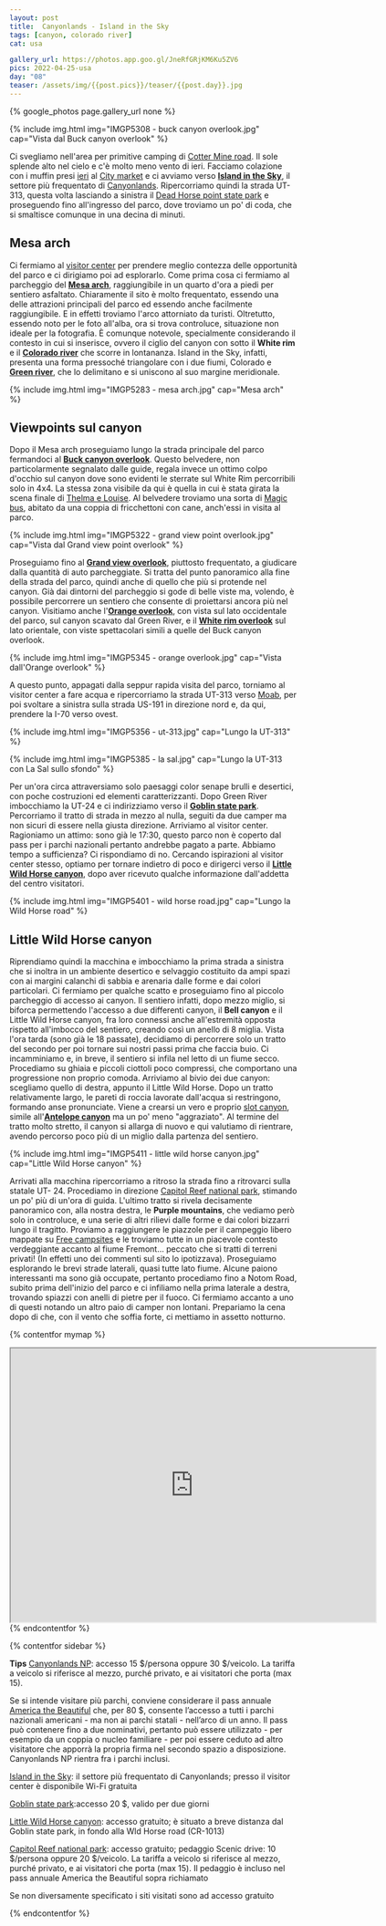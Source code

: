 ```yaml
---
layout: post
title:  Canyonlands - Island in the Sky
tags: [canyon, colorado river]
cat: usa

gallery_url: https://photos.app.goo.gl/JneRfGRjKM6Ku5ZV6
pics: 2022-04-25-usa
day: "08"
teaser: /assets/img/{{post.pics}}/teaser/{{post.day}}.jpg
---
```


{% google_photos page.gallery_url none %}

{% include img.html img="IMGP5308 - buck canyon overlook.jpg" cap="Vista dal Buck canyon overlook" %}

Ci svegliamo nell'area per primitive camping di [Cotter Mine road](https://freecampsites.net/#!158034&query=sitedetails). Il sole splende alto nel cielo e c'è molto meno vento di ieri. Facciamo colazione con i muffin presi [ieri](https://www.van42.com/2022/05/01/usa_07-dead-horse-point.html) al [City market](https://www.citymarket.com/stores/grocery/ut/moab/moab/620/00410?cid=loc_62000410_gmb) e ci avviamo verso [**Island in the Sky**](https://www.nps.gov/cany/planyourvisit/islandinthesky.htm), il settore più frequentato di [Canyonlands](https://www.nps.gov/cany/index.htm). Ripercorriamo quindi la strada UT-313, questa volta lasciando a sinistra il [Dead Horse point state park](https://www.discovermoab.com/dead-horse-point-state-park/) e proseguendo fino all'ingresso del parco, dove troviamo un po' di coda, che si smaltisce comunque in una decina di minuti.

## Mesa arch

Ci fermiamo al [visitor center](https://www.nps.gov/cany/planyourvisit/islandinthesky.htm) per prendere meglio contezza delle opportunità del parco e ci dirigiamo poi ad esplorarlo. Come prima cosa ci fermiamo al parcheggio del [**Mesa arch**](https://www.nps.gov/places/mesa-arch.htm), raggiungibile in un quarto d'ora a piedi per sentiero asfaltato. Chiaramente il sito è molto frequentato, essendo una delle attrazioni principali del parco ed essendo anche facilmente raggiungibile. E in effetti troviamo l'arco attorniato da turisti. Oltretutto, essendo noto per le foto all'alba, ora si trova controluce, situazione non ideale per la fotografia. È comunque notevole, specialmente considerando il contesto in cui si inserisce, ovvero il ciglio del canyon con sotto il **White rim** e il [**Colorado river**](https://www.americanrivers.org/river/colorado-river-in-the-grand-canyon/) che scorre in lontananza. Island in the Sky, infatti, presenta una forma pressoché triangolare con i due fiumi, Colorado e [**Green river**](https://en.wikipedia.org/wiki/Green_River_(Colorado_River_tributary)), che lo delimitano e si uniscono al suo margine meridionale. 

{% include img.html img="IMGP5283 - mesa arch.jpg" cap="Mesa arch" %}
## Viewpoints sul canyon

Dopo il Mesa arch proseguiamo lungo la strada principale del parco fermandoci al [**Buck canyon overlook**](https://www.nps.gov/places/buck-canyon-overlook.htm). Questo belvedere, non particolarmente segnalato dalle guide, regala invece un ottimo colpo d'occhio sul canyon dove sono evidenti le sterrate sul White Rim percorribili solo in 4x4. La stessa zona visibile da qui è quella in cui è stata girata la scena finale di [Thelma e Louise](https://it.wikipedia.org/wiki/Thelma_%26_Louise). Al belvedere troviamo una sorta di [Magic bus](http://www.mountainblog.it/redazionale/alaska-magic-bus-descritto-krakauer-rimosso-dallo-stampede-trail/), abitato da una coppia di fricchettoni con cane, anch'essi in visita al parco.

{% include img.html img="IMGP5322 - grand view point overlook.jpg" cap="Vista dal Grand view point overlook" %}

Proseguiamo fino al [**Grand view overlook**](https://www.nps.gov/places/grand-view-point.htm), piuttosto frequentato, a giudicare dalla quantità di auto parcheggiate. Si tratta del punto panoramico alla fine della strada del parco, quindi anche di quello che più si protende nel canyon. Già dai dintorni del parcheggio si gode di belle viste ma, volendo, è possibile percorrere un sentiero che consente di proiettarsi ancora più nel canyon. Visitiamo anche l'[**Orange overlook**](https://www.nps.gov/places/orange-cliffs-overlook.htm), con vista sul lato occidentale del parco, sul canyon scavato dal Green River, e il [**White rim overlook**](https://www.nps.gov/places/white-rim-overlook-trail.htm) sul lato orientale, con viste spettacolari simili a quelle del Buck canyon overlook. 

{% include img.html img="IMGP5345 - orange overlook.jpg" cap="Vista dall'Orange overlook" %}

A questo punto, appagati dalla seppur rapida visita del parco, torniamo al visitor center a fare acqua e ripercorriamo la strada UT-313 verso [Moab](https://www.discovermoab.com/), per poi svoltare a sinistra sulla strada US-191 in direzione nord e, da qui, prendere la I-70 verso ovest.

{% include img.html img="IMGP5356 - ut-313.jpg" cap="Lungo la UT-313" %}

{% include img.html img="IMGP5385 - la sal.jpg" cap="Lungo la UT-313 con La Sal sullo sfondo" %}

Per un'ora circa attraversiamo solo paesaggi color senape brulli e desertici, con poche costruzioni ed elementi caratterizzanti. Dopo Green River imbocchiamo la UT-24 e ci indirizziamo verso il [**Goblin state park**](https://www.utah.com/destinations/state-parks/goblin-valley-state-park/). Percorriamo il tratto di strada in mezzo al nulla, seguiti da due camper ma non sicuri di essere nella giusta direzione. Arriviamo al visitor center. Ragioniamo un attimo: sono già le 17:30, questo parco non è coperto dal pass per i parchi nazionali pertanto andrebbe pagato a parte. Abbiamo tempo a sufficienza? Ci rispondiamo di no. Cercando ispirazioni al visitor center stesso, optiamo per tornare indietro di poco e dirigerci verso il [**Little Wild Horse canyon**](https://www.utah.com/destinations/regions/the-holey-land/little-wild-horse-canyon/), dopo aver ricevuto qualche informazione dall'addetta del centro visitatori. 

{% include img.html img="IMGP5401 - wild horse road.jpg" cap="Lungo la Wild Horse road" %}
## Little Wild Horse canyon

Riprendiamo quindi la macchina e imbocchiamo la prima strada a sinistra che si inoltra in un ambiente desertico e selvaggio costituito da ampi spazi con ai margini calanchi di sabbia e arenaria dalle forme e dai colori particolari. Ci fermiamo per qualche scatto e proseguiamo fino al piccolo parcheggio di accesso ai canyon. Il sentiero infatti, dopo mezzo miglio, si biforca permettendo l'accesso a due differenti canyon, il **Bell canyon** e il Little Wild Horse canyon, fra loro connessi anche all'estremità opposta rispetto all'imbocco del sentiero, creando così un anello di 8 miglia. Vista l'ora tarda (sono già le 18 passate), decidiamo di percorrere solo un tratto del secondo per poi tornare sui nostri passi prima che faccia buio. Ci incamminiamo e, in breve, il sentiero si infila nel letto di un fiume secco. Procediamo su ghiaia e piccoli ciottoli poco compressi, che comportano una progressione non proprio comoda. Arriviamo al bivio dei due canyon: scegliamo quello di destra, appunto il Little Wild Horse. Dopo un tratto relativamente largo, le pareti di roccia lavorate dall'acqua si restringono, formando anse pronunciate. Viene a crearsi un vero e proprio [slot canyon](https://it.wikipedia.org/wiki/Slot_canyon), simile all'[**Antelope canyon**](https://www.van42.com/2022/04/27/usa_03-antelope.html) ma un po' meno "aggraziato". Al termine del tratto molto stretto, il canyon si allarga di nuovo e qui valutiamo di rientrare, avendo percorso poco più di un miglio dalla partenza del sentiero. 

{% include img.html img="IMGP5411 - little wild horse canyon.jpg" cap="Little Wild Horse canyon" %}

Arrivati alla macchina ripercorriamo a ritroso la strada fino a ritrovarci sulla statale UT- 24. Procediamo in direzione [Capitol Reef national park](https://www.nps.gov/care/index.htm), stimando un po' più di un'ora di guida. L'ultimo tratto si rivela decisamente panoramico con, alla nostra destra, le **Purple mountains**, che vediamo però solo in controluce, e una serie di altri rilievi dalle forme e dai colori bizzarri lungo il tragitto. Proviamo a raggiungere le piazzole per il campeggio libero mappate su [Free campsites](https://freecampsites.net/) e le troviamo tutte in un piacevole contesto verdeggiante accanto al fiume Fremont... peccato che si tratti di terreni privati! (In effetti uno dei commenti sul sito lo ipotizzava). Proseguiamo esplorando le brevi strade laterali, quasi tutte lato fiume. Alcune paiono interessanti ma sono già occupate, pertanto procediamo fino a Notom Road, subito prima dell'inizio del parco e ci infiliamo nella prima laterale a destra, trovando spiazzi con anelli di pietre per il fuoco. Ci fermiamo accanto a uno di questi notando un altro paio di camper non lontani. Prepariamo la cena dopo di che, con il vento che soffia forte, ci mettiamo in assetto notturno.

{% contentfor mymap %}
<iframe src="https://www.google.com/maps/d/embed?mid=1DWGoEfNH2BLfv8KTb2tK2PFy9nklCX0&ehbc=2E312F" width="640" height="480"></iframe>
{% endcontentfor %}

{% contentfor sidebar %}

**Tips**
[Canyonlands NP](https://www.nps.gov/cany/index.htm): accesso 15 $/persona oppure 30 $/veicolo. La tariffa a veicolo si riferisce al mezzo, purché privato, e ai visitatori che porta (max 15).

Se si intende visitare più parchi, conviene considerare il pass annuale [America the Beautiful](https://www.nps.gov/planyourvisit/passes.htm) che, per 80 $, consente l’accesso a tutti i parchi nazionali americani - ma non ai parchi statali - nell’arco di un anno. Il pass può contenere fino a due nominativi, pertanto può essere utilizzato - per esempio da un coppia o nucleo familiare - per poi essere ceduto ad altro visitatore che apporrà la propria firma nel secondo spazio a disposizione. Canyonlands NP rientra fra i parchi inclusi.

[Island in the Sky](https://www.nps.gov/cany/planyourvisit/islandinthesky.htm): il settore più frequentato di Canyonlands; presso il visitor center è disponibile Wi-Fi gratuita

[Goblin state park](https://www.utah.com/destinations/state-parks/goblin-valley-state-park/):accesso 20 $, valido per due giorni

[Little Wild Horse canyon](https://www.utah.com/destinations/regions/the-holey-land/little-wild-horse-canyon/): accesso gratuito; è situato a breve distanza dal Goblin state park, in fondo alla Wld Horse road (CR-1013)

[Capitol Reef national park](https://www.nps.gov/care/index.htm): accesso gratuito; pedaggio Scenic drive: 10 $/persona oppure 20 $/veicolo. La tariffa a veicolo si riferisce al mezzo, purché privato, e ai visitatori che porta (max 15). Il pedaggio è incluso nel pass annuale America the Beautiful sopra richiamato

Se non diversamente specificato i siti visitati sono ad accesso gratuito

{% endcontentfor %}